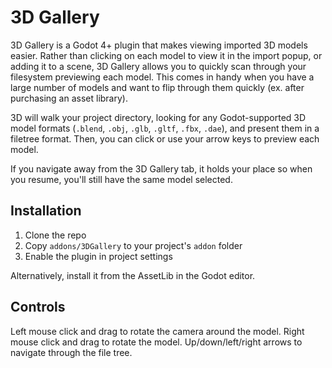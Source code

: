 # 3D Gallery

3D Gallery is a Godot 4+ plugin that makes viewing imported 3D models easier. Rather than clicking on each model to view it in the import popup, or adding it to a scene, 3D Gallery allows you to quickly scan through your filesystem previewing each model. This comes in handy when you have a large number of models and want to flip through them quickly (ex. after purchasing an asset library).

3D will walk your project directory, looking for any Godot-supported 3D model formats (`.blend`, `.obj`, `.glb`, `.gltf`, `.fbx`, `.dae`), and present them in a filetree format. Then, you can click or use your arrow keys to preview each model.

If you navigate away from the 3D Gallery tab, it holds your place so when you resume, you'll still have the same model selected.


## Installation
1. Clone the repo
2. Copy `addons/3DGallery` to your project's `addon` folder
3. Enable the plugin in project settings

Alternatively, install it from the AssetLib in the Godot editor.

## Controls
Left mouse click and drag to rotate the camera around the model.
Right mouse click and drag to rotate the model.
Up/down/left/right arrows to navigate through the file tree.
